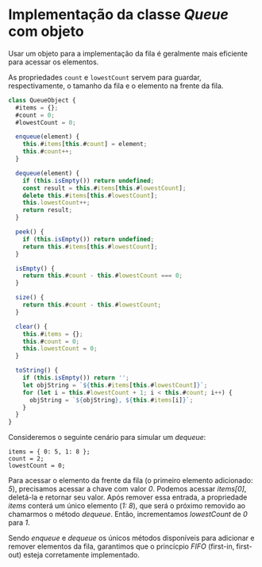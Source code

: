 # Implementação da classe _Queue_ com objeto

Usar um objeto para a implementação da fila é geralmente mais eficiente para acessar os elementos.

As propriedades `count` e `lowestCount` servem para guardar, respectivamente, o tamanho da fila e o elemento na frente da fila.

```javascript
class QueueObject {
  #items = {};
  #count = 0;
  #lowestCount = 0;

  enqueue(element) {
    this.#items[this.#count] = element;
    this.#count++;
  }

  dequeue(element) {
    if (this.isEmpty()) return undefined;
    const result = this.#items[this.#lowestCount];
    delete this.#items[this.#lowestCount];
    this.lowestCount++;
    return result;
  }

  peek() {
    if (this.isEmpty()) return undefined;
    return this.#items[this.#lowestCount];
  }

  isEmpty() {
    return this.#count - this.#lowestCount === 0;
  }

  size() {
    return this.#count - this.#lowestCount;
  }

  clear() {
    this.#items = {};
    this.#count = 0;
    this.lowestCount = 0;
  }

  toString() {
    if (this.isEmpty()) return '';
    let objString = `${this.#items[this.#lowestCount]}`;
    for (let i = this.#lowestCount + 1; i < this.#count; i++) {
      objString = `${objString}, ${this.#items[i]}`;
    }
  }
}
```

Consideremos o seguinte cenário para simular um _dequeue_:

```
items = { 0: 5, 1: 8 };
count = 2;
lowestCount = 0;
```

Para acessar o elemento da frente da fila (o primeiro elemento adicionado: _5_), precisamos acessar a chave com valor _0_. Podemos acessar _items[0]_, deletá-la e retornar seu valor. Após remover essa entrada, a propriedade _items_ conterá um único elemento (_1: 8_), que será o próximo removido ao chamarmos o método _dequeue_. Então, incrementamos _lowestCount_ de _0_ para _1_.

Sendo _enqueue_ e _dequeue_ os únicos métodos disponíveis para adicionar e remover elementos da fila, garantimos que o princícpio _FIFO_ (first-in, first-out) esteja corretamente implementado.
